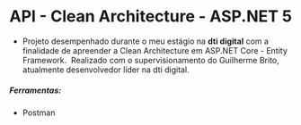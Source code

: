 # API - Clean Architecture - ASP.NET 5

- Projeto desempenhado durante o meu estágio na **dti digital** com a finalidade de apreender a Clean Architecture em ASP.NET Core - Entity Framework.  Realizado com o supervisionamento do Guilherme Brito, atualmente desenvolvedor líder na dti digital.

##### Ferramentas: 
- Postman
